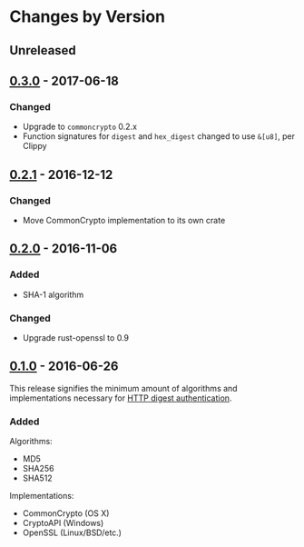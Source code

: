 # Changes by Version

## Unreleased

## [0.3.0] - 2017-06-18

### Changed

* Upgrade to `commoncrypto` 0.2.x
* Function signatures for `digest` and `hex_digest` changed to use `&[u8]`, per Clippy

## [0.2.1] - 2016-12-12

### Changed

* Move CommonCrypto implementation to its own crate

## [0.2.0] - 2016-11-06

### Added

* SHA-1 algorithm

### Changed

* Upgrade rust-openssl to 0.9

## [0.1.0] - 2016-06-26

This release signifies the minimum amount of algorithms and implementations necessary for
[HTTP digest authentication](https://tools.ietf.org/html/rfc7616).

### Added

Algorithms:

* MD5
* SHA256
* SHA512

Implementations:

* CommonCrypto (OS X)
* CryptoAPI (Windows)
* OpenSSL (Linux/BSD/etc.)

[0.3.0]: https://github.com/malept/crypto-hash/compare/v0.2.1...v0.3.0
[0.2.1]: https://github.com/malept/crypto-hash/compare/v0.2.0...v0.2.1
[0.2.0]: https://github.com/malept/crypto-hash/compare/v0.1.0...v0.2.0
[0.1.0]: https://github.com/malept/crypto-hash/releases/tag/v0.1.0

